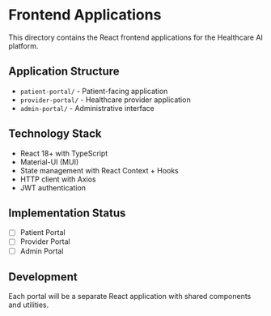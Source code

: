 # Frontend Applications

This directory contains the React frontend applications for the Healthcare AI platform.

## Application Structure

- `patient-portal/` - Patient-facing application
- `provider-portal/` - Healthcare provider application
- `admin-portal/` - Administrative interface

## Technology Stack

- React 18+ with TypeScript
- Material-UI (MUI)
- State management with React Context + Hooks
- HTTP client with Axios
- JWT authentication

## Implementation Status

- [ ] Patient Portal
- [ ] Provider Portal
- [ ] Admin Portal

## Development

Each portal will be a separate React application with shared components and utilities.
